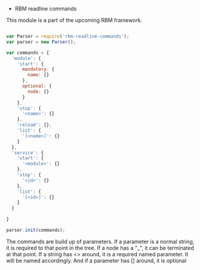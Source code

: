 * RBM readline commands



This module is a part of the upcoming RBM framework.

```javascript

var Parser = require('rbm-readline-commands');
var parser = new Parser();

var commands = {
  'module': {
    'start': {
      mandatory: {
        name: {}
      },
      optional: {
        node: {}
      }
    },
    'stop': {
      '<name>': {}
    },
    'reload': {},
    'list': {
      '[<name>]': {}
    }
  },
  'service': {
    'start': {
      '<module>': {}
    },
    'stop': {
      '<id>': {}
    },
    'list': {
      '[<id>]': {}
    }
  }
  
}

parser.init(commands);


```

The commands are build up of parameters. If a parameter is a normal string, it is required to that point in
the tree. If a node has a "_", it can be terminated at that point. If a string has <> around, it is a
required named parameter. It will be named accordingly. And if a parameter has [] around, it is optional
